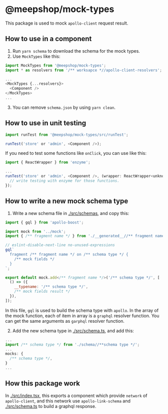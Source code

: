 # @meepshop/mock-types

This package is used to mock `apollo-client` request result.

## How to use in a component

1. Run `yarn schema` to download the schema for the mock types.
2. Use `MockTypes` like this:

```js
import MockTypes from '@meepshop/mock-types';
import * as resolvers from '/** worksapce *//apollo-client-resolvers';

...
<MockTypes {...resolvers}>
  <Component />
</MockTypes>
...
```

3. You can remove `schema.json` by using `yarn clean`.

## How to use in unit testing

```js
import runTest from '@meepshop/mock-types/src/runTest';

runTest('store' or 'admin', <Component />);
```

If you need to test some functions like `onClick`, you can use like this:

```js
import { ReactWrapper } from 'enzyme';

...
runTest('store' or 'admin', <Component />, (wrapper: ReactWrapper<unknown, unknown>) => {
  // write testing with enzyme for those functions.
});
```

## How to write a new mock schema type

1. Write a new schema file in [./src/schemas](./src/schemas), and copy this:

```js
import { gql } from 'apollo-boost';

import mock from '../mock';
import { /** fragment name */ } from './__generated__//** fragment name */';

// eslint-disable-next-line no-unused-expressions
gql`
  fragment /** fragment name */ on /** schema type */ {
    /** mock fields */
  }
`;

export default mock.add</** fragment name */>('/** schema type */', [
  () => ({
    __typename: '/** schema type */',
    /** mock fields result */
  }),
]);
```

In this file, `gql` is used to build the schema type with `apollo`. In the array of the mock function, each of item in array is a `graphql` resolver function. You can get the same arguments as `garphql` resolver function.

2. Add the new schema type in [./src/schema.ts](./src/schema.ts), and add this:

```js
...
import /** schema type */ from './schema//**schema type */';
...
mocks: {
  /** schema type */,
}
...
```

## How this package work

In [./src/index.tsx](./src/index.tsx), this exports a component which provide `network` of `apollo-client`, and this network use `apollo-link-schema` and [./src/schema.ts](./src/schema.ts) to build a graphql response.
